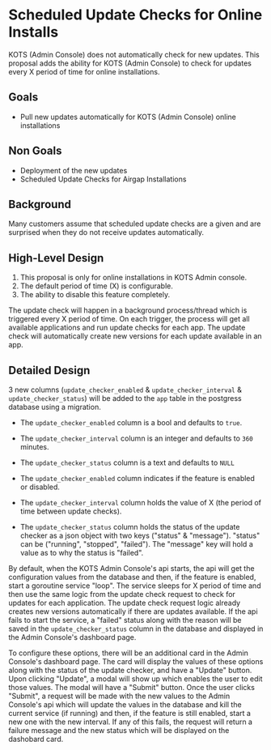 # Scheduled Update Checks for Online Installs

KOTS (Admin Console) does not automatically check for new updates. This proposal adds the 
ability for KOTS (Admin Console) to check for updates every X period of time for online installations.

## Goals

- Pull new updates automatically for KOTS (Admin Console) online installations

## Non Goals

- Deployment of the new updates
- Scheduled Update Checks for Airgap Installations

## Background

Many customers assume that scheduled update checks are a given and are surprised when they do not receive 
updates automatically.

## High-Level Design

1. This proposal is only for online installations in KOTS Admin console.
2. The default period of time (X) is configurable.
3. The ability to disable this feature completely.

The update check will happen in a background process/thread which is triggered every X period of time.
On each trigger, the process will get all available applications and run update checks for each app.
The update check will automatically create new versions for each update available in an app.

## Detailed Design

3 new columns (`update_checker_enabled` & `update_checker_interval` & `update_checker_status`) will be 
added to the `app` table in the postgress database using a migration.

* The `update_checker_enabled` column is a bool and defaults to `true`. 
* The `update_checker_interval` column is an integer and defaults to `360` minutes.
* The `update_checker_status` column is a text and defaults to `NULL`

* The `update_checker_enabled` column indicates if the feature is enabled or disabled.
* The `update_checker_interval` column holds the value of X (the period of time between update checks).
* The `update_checker_status` column holds the status of the update checker as a json object with two
keys ("status" & "message"). "status" can be ("running", "stopped", "failed").
The "message" key will hold a value as to why the status is "failed".

By default, when the KOTS Admin Console's api starts, the api will get the configuration values from 
the database and then, if the feature is enabled, start a goroutine service "loop". 
The service sleeps for X period of time and then use the same logic from the update check request to
check for updates for each application. The update check request logic already creates new versions
automatically if there are updates available. If the api fails to start the service, a "failed" status
along with the reason will be saved in the `update_checker_status` column in the database and displayed
in the Admin Console's dashboard page.

To configure these options, there will be an additional card in the Admin Console's dashboard page.
The card will display the values of these options along with the status of the update checker, and 
have a "Update" button. Upon clicking "Update", a modal will show up which enables the user to edit
those values. The modal will have a "Submit" button. Once the user clicks "Submit", a request
will be made with the new values to the Admin Console's api which will update the values in the database
and kill the current service (if running) and then, if the feature is still enabled, start a new one
with the new interval. If any of this fails, the request will return a failure message and the new status
which will be displayed on the dashobard card.